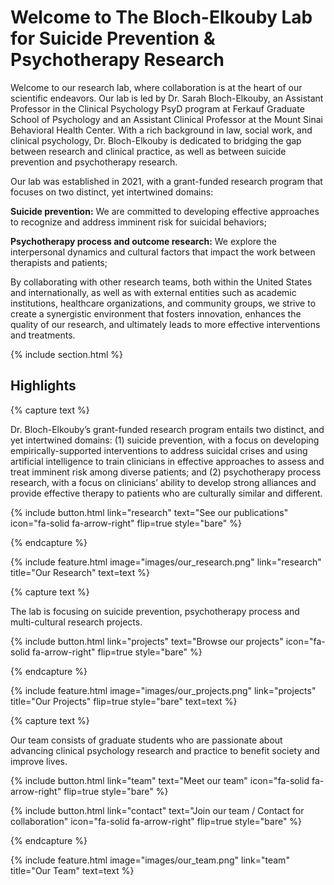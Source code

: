 ---
---

# Welcome to The Bloch-Elkouby Lab for Suicide Prevention & Psychotherapy Research

Welcome to our research lab, where collaboration is at the heart of our scientific endeavors. Our lab is led by Dr. Sarah Bloch-Elkouby, an Assistant Professor in the Clinical Psychology PsyD program at Ferkauf Graduate School of Psychology and an Assistant Clinical Professor at the Mount Sinai Behavioral Health Center. With a rich background in law, social work, and clinical psychology, Dr. Bloch-Elkouby is dedicated to bridging the gap between research and clinical practice, as well as between suicide prevention and psychotherapy research. 

Our lab was established in 2021, with a grant-funded research program that focuses on two distinct, yet intertwined domains:



**Suicide prevention:** We are committed to developing effective approaches to recognize and address imminent risk for suicidal behaviors;

**Psychotherapy process and outcome research:** We explore the interpersonal dynamics and cultural factors that impact the work between therapists and patients; 

By collaborating with other research teams, both within the United States and internationally, as well as with external entities such as academic institutions, healthcare organizations, and community groups, we strive to create a synergistic environment that fosters innovation, enhances the quality of our research, and ultimately leads to more effective interventions and treatments.  



{% include section.html %}

## Highlights

{% capture text %}

Dr. Bloch-Elkouby’s grant-funded research program entails two distinct, and yet intertwined domains: (1) suicide prevention, with a focus on developing empirically-supported interventions to address suicidal crises and using artificial intelligence to train clinicians in effective approaches to assess and treat imminent risk among diverse patients; and (2) psychotherapy process research, with a focus on clinicians’ ability to develop strong alliances and provide  effective therapy to patients who are culturally similar and different.

{%
  include button.html
  link="research"
  text="See our publications"
  icon="fa-solid fa-arrow-right"
  flip=true
  style="bare"
%}

{% endcapture %}

{%
  include feature.html
  image="images/our_research.png"
  link="research"
  title="Our Research"
  text=text
%}

{% capture text %}

The lab is focusing on suicide prevention, psychotherapy process and multi-cultural research projects.

{%
  include button.html
  link="projects"
  text="Browse our projects"
  icon="fa-solid fa-arrow-right"
  flip=true
  style="bare"
%}

{% endcapture %}

{%
  include feature.html
  image="images/our_projects.png"
  link="projects"
  title="Our Projects"
  flip=true
  style="bare"
  text=text
%}

{% capture text %}

Our team consists of graduate students who are passionate about advancing clinical psychology research and practice to benefit society and improve lives.
<p>
{%
  include button.html
  link="team"
  text="Meet our team"
  icon="fa-solid fa-arrow-right"
  flip=true
  style="bare"
%}
</p>

<p>
{%
  include button.html
  link="contact"
  text="Join our team / Contact for collaboration"
  icon="fa-solid fa-arrow-right"
  flip=true
  style="bare"
%}
</p>

{% endcapture %}

{%
  include feature.html
  image="images/our_team.png"
  link="team"
  title="Our Team"
  text=text
%}
